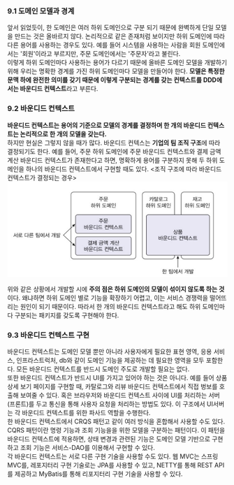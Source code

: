   

### 9.1 도메인 모델과 경계  
  
앞서 읽었듯이, 한 도메인은 여러 하위 도메인으로 구분 되기 때문에 완벽하게 단일 모델을 만드는 것은 올바르지 않다. 논리적으로 같은 존재처럼 보이지만 하위 도메인에 따라 다른 용어를 사용하는 경우도 있다. 예를 들어 시스템을 사용하는 사람을 회원 도메인에서는 '회원'이라고 부르지만, 주문 도메인에서는 '주문자'라고 불린다.  
이렇게 하위 도메인마다 사용하는 용어가 다르기 때문에 올바른 도메인 모델을 개발하기 위해 우리는 명확한 경계를 가진 하위 도메인마다 모델을 만들어야 한다. **모델은 특정한 문맥 하에 완전한 의미를 갖기 때문에 이렇게 구분되는 경계를 갖는 컨텍스트를 DDD에서는 바운디드 컨텍스트**라고 부른다.  
   
   
   
### 9.2 바운디드 컨텍스트  
  
**바운디드 컨텍스트는 용어의 기준으로 모델의 경계를 결정하며 한 개의 바운디드 컨텍스트는 논리적으로 한 개의 모델을 갖는다.**  
하지만 현실은 그렇지 않을 때가 많다. 바운디드 컨텍스는 **기업의 팀 조직 구조**에 따라 결정되기도 한다. 예를 들어, 주문 하위 도메인에 주문 바운디드 컨텍스트와 결제 금액 계산 바운디드 컨텍스트가 존재한다고 하면, 명확하게 용어를 구분하지 못해 두 하위 도메인을 하나의 바운디드 컨텍스트에서 구현할 때도 있다. 
<조직 구조에 따라 바운디드 컨텍스트가 결정되는 경우>  
![출처 도메인 주도 개발 책](image.png)  
  
위와 같은 상황에서 개발할 시에 **주의 점은 하위 도메인의 모델이 섞이지 않도록 하는 것**이다. 왜냐하면 하위 도메인 별로 기능을 확장하기 어렵고, 이는 서비스 경쟁력을 떨어뜨리는 원인이 되기 때문이다. 따라서 한 개의 바운디드 컨텍스트라고 해도 하위 도메인마다 구분되는 패키지를 갖도록 구현해야 한다.  
  


### 9.3 바운디드 컨텍스트 구현  
  
바운디드 컨텍스트는 도메인 모델 뿐만 아니라 사용자에게 필요한 표현 영역, 응용 서비스, 인프라스트럭처, db와 같이 도메인 기능을 제공하는 데 필요한 영역을 모두 포함한다. 모든 바운디드 컨텍스트를 반드시 도메인 주도로 개발할 필요는 없다.  
또한 바운디드 컨텍스트가 반드시 UI를 가지고 있어야 하는 것은 아니다. 예를 들어 상품 상세 보기 페이지를 구현할 때, 카탈로그와 리뷰 바운디드 컨텍스트에서 직접 벙보를 호출해 보여줄 수 있다. 혹은 브라우저와 바운디드 컨텍스트 사이에 UI를 처리하는 서버(프론트)를 두고 통신을 통해 사용자 요청을 처리하는 방법도 있다. 이 구조에서 UI서버는 각 바운디드 컨텍스트를 위한 파사드 역할을 수행한다.  
한 바운디드 컨텍스트에서 CRQS 패턴고 같이 여러 방식을 혼합해서 사용할 수도 있다. CQRS 패턴이란 명령 기능과 조회 기능을을 위한 모델을 구분하는 패턴이다. 이 패턴을 바운디드 컨텍스트에 적용하면, 상태 변경과 관련된 기능은 도메인 모델 기반으로 구현하고 조회 기능은 서비스-DAO를 이용해서 구현할 수 있다.  
각 바운디드 컨텍스트는 서로 다른 구현 기술을 사용할 수도 있다. 웹 MVC는 스프링 MVC를, 레포지터리 구현 기술로는 JPA를 사용할 수 있고, NETTY를 통해 REST API를 제공하고 MyBatis를 통해 리포지터리 구현 기술을 사용할 수 있다.  
